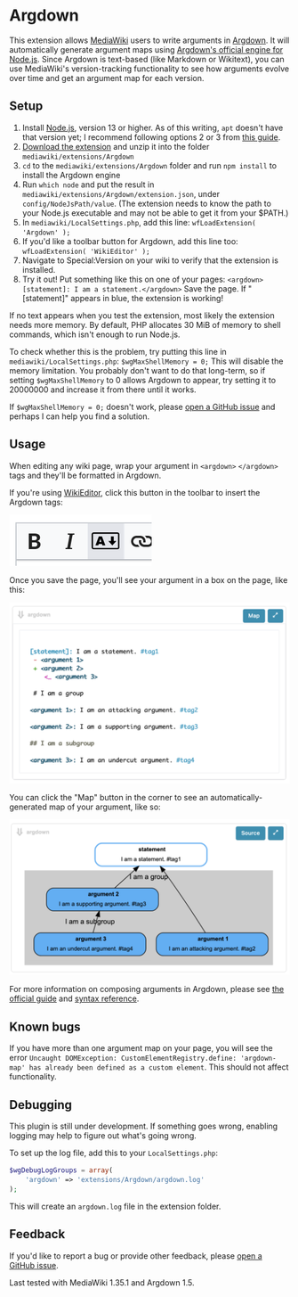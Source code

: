# Argdown

This extension allows [MediaWiki](https://www.mediawiki.org/wiki/MediaWiki) users to write arguments in [Argdown](https://argdown.org/). It will automatically generate argument maps using [Argdown's official engine for Node.js](https://github.com/christianvoigt/argdown). Since Argdown is text-based (like Markdown or Wikitext), you can use MediaWiki's version-tracking functionality to see how arguments evolve over time and get an argument map for each version.

## Setup

1. Install [Node.js](https://nodejs.org), version 13 or higher. As of this writing, `apt` doesn't have that version yet; I recommend following options 2 or 3 from [this guide](https://www.digitalocean.com/community/tutorials/how-to-install-node-js-on-ubuntu-20-04#option-2-%E2%80%94-installing-nodejs-with-apt-using-a-nodesource-ppa).
2. [Download the extension](https://github.com/DawnPaladin/Argdown/releases/latest) and unzip it into the folder `mediawiki/extensions/Argdown`
3. `cd` to the `mediawiki/extensions/Argdown` folder and run `npm install` to install the Argdown engine
4. Run `which node` and put the result in `mediawiki/extensions/Argdown/extension.json`, under `config/NodeJsPath/value`. (The extension needs to know the path to your Node.js executable and may not be able to get it from your $PATH.)
5. In `mediawiki/LocalSettings.php`, add this line: `wfLoadExtension( 'Argdown' );`
6. If you'd like a toolbar button for Argdown, add this line too: `wfLoadExtension( 'WikiEditor' );`
7. Navigate to Special:Version on your wiki to verify that the extension is installed.
8. Try it out! Put something like this on one of your pages: `<argdown>[statement]: I am a statement.</argdown>` Save the page. If "[statement]" appears in blue, the extension is working!

If no text appears when you test the extension, most likely the extension needs more memory. By default, PHP allocates 30 MiB of memory to shell commands, which isn't enough to run Node.js. 

To check whether this is the problem, try putting this line in `mediawiki/LocalSettings.php`: `$wgMaxShellMemory = 0;` This will disable the memory limitation. You probably don't want to do that long-term, so if setting `$wgMaxShellMemory` to 0 allows Argdown to appear, try setting it to 20000000 and increase it from there until it works.

If `$wgMaxShellMemory = 0;` doesn't work, please [open a GitHub issue](https://github.com/DawnPaladin/Argdown/issues) and perhaps I can help you find a solution.

## Usage

When editing any wiki page, wrap your argument in `<argdown>` `</argdown>` tags and they'll be formatted in Argdown. 

If you're using [WikiEditor](https://www.mediawiki.org/wiki/Extension:WikiEditor), click this button in the toolbar to insert the Argdown tags:

![Argdown button screenshot](images/argdown-button-screenshot.png)

Once you save the page, you'll see your argument in a box on the page, like this:

![Argument screenshot](images/argument-screenshot.png)

You can click the "Map" button in the corner to see an automatically-generated map of your argument, like so:

![Argument map screenshot](images/argument-map-screenshot.png)

For more information on composing arguments in Argdown, please see [the official guide](https://argdown.org/guide/creating-argument-maps.html) and [syntax reference](https://argdown.org/syntax/).

## Known bugs

If you have more than one argument map on your page, you will see the error `Uncaught DOMException: CustomElementRegistry.define: 'argdown-map' has already been defined as a custom element`. This should not affect functionality.

## Debugging

This plugin is still under development. If something goes wrong, enabling logging may help to figure out what's going wrong.

To set up the log file, add this to your `LocalSettings.php`:

```php
$wgDebugLogGroups = array(
	'argdown' => 'extensions/Argdown/argdown.log'
);
```

This will create an `argdown.log` file in the extension folder.

## Feedback

If you'd like to report a bug or provide other feedback, please [open a GitHub issue](https://github.com/DawnPaladin/Argdown/issues).

Last tested with MediaWiki 1.35.1 and Argdown 1.5. 
